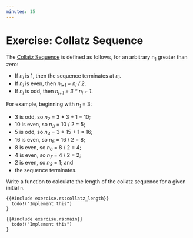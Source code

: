 ```yaml
---
minutes: 15
---
```


# Exercise: Collatz Sequence

The [Collatz Sequence](https://en.wikipedia.org/wiki/Collatz_conjecture) is
defined as follows, for an arbitrary n<sub>1</sub> greater than zero:

- If _n<sub>i</sub>_ is 1, then the sequence terminates at _n<sub>i</sub>_.
- If _n<sub>i</sub>_ is even, then _n<sub>i+1</sub> = n<sub>i</sub> / 2_.
- If _n<sub>i</sub>_ is odd, then _n<sub>i+1</sub> = 3 * n<sub>i</sub> + 1_.

For example, beginning with _n<sub>1</sub>_ = 3:
 * 3 is odd, so  _n<sub>2</sub>_ = 3 * 3 + 1 = 10;
 * 10 is even, so  _n<sub>3</sub>_ = 10 / 2 = 5;
 * 5 is odd, so  _n<sub>4</sub>_ = 3 * 15 + 1 = 16;
 * 16 is even, so  _n<sub>5</sub>_ = 16 / 2  = 8;
 * 8 is even, so  _n<sub>6</sub>_ = 8 / 2  = 4;
 * 4 is even, so  _n<sub>7</sub>_ = 4 / 2  = 2;
 * 2 is even, so  _n<sub>8</sub>_ = 1; and
 * the sequence terminates.

Write a function to calculate the length of the collatz sequence for a given
initial `n`.

```rust,should_panic
{{#include exercise.rs:collatz_length}}
  todo!("Implement this")
}

{{#include exercise.rs:main}}
  todo!("Implement this")
}
```
